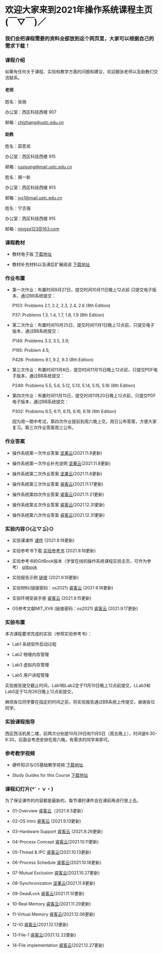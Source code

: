 #      欢迎大家来到2021年操作系统课程主页(￣▽￣)／
###    我们会把课程需要的资料全部放到这个网页里，大家可以根据自己的需求下载！

### 课程介绍

如果有任何关于课程、实验和教学方面的问题和建议，欢迎跟张老师以及助教们交流联系。

#### 老师
姓名：张驰 

办公室：西区科技西楼 907

邮箱：chizhang@ustc.edu.cn

#### 助教
姓名：茹思淞

办公室：西区科技西楼 915

邮箱：rusisong@mail.ustc.edu.cn

姓名：揭一新

办公室：西区科技西楼 913

邮箱：jyx1@mail.ustc.edu.cn

姓名：宁志强

办公室：西区科技西楼 915

邮箱：ningzq123@163.com


### 课程教材

* 教材电子版 [下载地址](https://rec.ustc.edu.cn/share/d6b026f0-0c68-11ec-883a-55deff5397ae)

* 教材补充材料以及课后扩展阅读 [下载地址](https://rec.ustc.edu.cn/share/f763c7d0-0c68-11ec-a97a-f147daafdb12)

### 作业布置

* 第一次作业：布置时间9月27日，提交时间10月11日晚上12点前 只提交电子版本，通过BB系统提交：

  P103: Problems 2.1, 2.2, 2.3, 2.4, 2.6 (8th Edition)

  P37: Problems 1.3,  1.4,  1.7, 1.8, 1.9 (8th Edition)

* 第二次作业：布置时间10月25日，提交时间11月1日晚上12点前，只提交电子版本，通过BB系统提交：

  P149: Problems 3.3, 3.5, 3.9; 

  P195: Problem 4.5;

  P428: Problems 9.1, 9.2, 9.3 (8th Edition)
  
* 第三次作业：布置时间11月8日，提交时间11月15日晚上12点前，只提交PDF电子版本，通过BB系统提交：

  P249: Problems 5.5, 5.6,  5.12, 5.13, 5.14, 5.15, 5.16  (8th Edition)
  
* 第四次作业：布置时间11月15日，提交时间11月20日晚上12点前，只提交PDF电子版本，通过BB系统提交：

  P302: Problems 6.5, 6.11, 6.15, 6.16, 6.18 (8th Edition)
  
  因为周一期中考试，第四次作业提前到周六晚上交。周日公布答案，方便大家复习。第三次作业答案周三公布。

### 作业答案

* 操作系统第一次作业答案 [坚果云](https://www.jianguoyun.com/p/DVCmvrAQ7YrdCBi805gE)(2021.11.8更新)

* 操作系统第一次作业补充说明 [坚果云](https://www.jianguoyun.com/p/Da0HK68Q7YrdCBjL05gE)(2021.11.8更新)

* 操作系统第二次作业答案 [坚果云](https://www.jianguoyun.com/p/DfEKISAQ7YrdCBjG05gE)(2021.11.8更新)

* 操作系统第三次作业答案 [睿客云](https://rec.ustc.edu.cn/share/e90f2060-4752-11ec-aae0-a7728bf28be8)(2021.11.17更新)

* 操作系统第四次作业答案 [睿客云](https://rec.ustc.edu.cn/share/b9a91480-49f2-11ec-a0ec-19fac1740e83)(2021.11.21更新)

* 操作系统第五次作业答案 [睿客云](https://rec.ustc.edu.cn/share/78acc3e0-6a4f-11ec-ba28-c1eb9fbea1d3)(2021.12.31更新)

* 操作系统第六次作业答案 [睿客云](https://rec.ustc.edu.cn/share/6900da40-6a4f-11ec-bdde-593afaeb7691)(2021.12.31更新)

### 实验内容Ｏ(≧▽≦)Ｏ

* 实验课课件 [课件](https://rec.ustc.edu.cn/share/cc4de730-1862-11ec-ae84-7de32fbd5ad2) (2021.9.18更新)

* 实验参考书下载 [实验参考书](https://rec.ustc.edu.cn/share/cd1f00b0-181e-11ec-94f4-e545c81fecb3) (2021.9.18更新)

* 实验参考书的GitBook版本（学堂在线的操作系统课程实验主页，可作为参考） [gitbook](https://chyyuu.gitbooks.io/ucore_os_docs/content/)

* 实验报告示例 [链接](https://rec.ustc.edu.cn/share/bf09dd50-181d-11ec-a9cb-9198651edd26) (2021.9.18更新)

* 实验材料(链接密码：os2021) [睿客云](https://rec.ustc.edu.cn/share/1ff97ca0-1862-11ec-b98e-3dbed89c4723) (2021.9.18更新)

* 实验环境安装手册 [睿客云](https://rec.ustc.edu.cn/share/e7675a40-1625-11ec-bdd8-7f2a85493b09) (2021.9.15更新)

* OS参考文献MIT_XV6 (链接密码：os2021) [睿客云](https://rec.ustc.edu.cn/share/d29e0e60-1795-11ec-b0e1-0dd1af933dd2) (2021.9.17更新)


### 实验布置

本次课程要求完成的实验（参照实验参考书）：

* Lab1 系统软件启动过程

* Lab2 物理内存管理

* Lab3 虚拟内存管理

* Lab5 用户进程管理

实验报告提交截止时间，Lab1和Lab2定于11月10日晚上12点前提交，LLab3和Lab5定于12月26日晚上12点前提交，

麻烦各位同学要在指定的时间之前，将实验报告通过BB系统上传提交，谢谢各位同学。

### 实验课程指导

西区西活机房二楼，前两次分别是10月29日和11月5日（周五晚上），时间是6:30-9:30。后面会考虑安排在周六晚。有需求的同学来即可。


### 参考教学视频

* 硬件知识与OS基础教学视频 [下载地址](https://rec.ustc.edu.cn/share/8b630790-0c69-11ec-8846-c7a5f74cff06)

* Study Guides for this Course [下载地址](https://rec.ustc.edu.cn/share/eadd9c40-0c6a-11ec-abad-81c5f48e2180)




### 课程幻灯片(*´・ｖ・)

为了保证课件的内容都是最新的，每节课的课件会在课前再进行放上去。

* 01-Overview [睿客云](https://rec.ustc.edu.cn/share/95884dc0-0e3a-11ec-81f1-2f79bd3d8718)（2021.9.5更新）

* 02-OS Intro [睿客云](https://rec.ustc.edu.cn/share/fefb0470-13e5-11ec-a5e4-334921d771ed) (2021.9.13更新)

* 03-Hardware Support [睿客云](https://rec.ustc.edu.cn/share/26f0be40-1ed2-11ec-a940-4f479dd404e0) (2021.9.26更新)

* 04-Process Concept [睿客云](https://rec.ustc.edu.cn/share/39c9c6e0-2a4e-11ec-91cb-eb839aafe8cf)(2021.10.11更新)

* 05-Thread & IPC [睿客云](https://rec.ustc.edu.cn/share/b55cd8c0-2c14-11ec-a645-e18945d5601d)(2021.10.13更新)

* 06-Process Schedule [睿客云](https://rec.ustc.edu.cn/share/3a6d38c0-30cb-11ec-a760-6fce64bdd81f)(2021.10.18更新)

* 07-Mutual Exclusion [睿客云](https://rec.ustc.edu.cn/share/85c332c0-36e8-11ec-9dc6-bbb8b380b461)(2021.10.27更新)

* 08-Synchronization [坚果云](https://www.jianguoyun.com/p/DRuzfDcQ7YrdCBiCxpgE)(2021.11.8更新)

* 09-DeadLock [睿客云](https://rec.ustc.edu.cn/share/36917bd0-41e1-11ec-934b-711b97d9a941)(2021.11.10更新)

* 10-Real Memory [睿客云](https://rec.ustc.edu.cn/share/247cab10-50df-11ec-9e21-cfde9bcccdc0)(2021.11.29更新)

* 11-Virtual Memory [睿客云](https://rec.ustc.edu.cn/share/17147990-5662-11ec-80ec-49b82eab879a)(2021.12.06更新)

* 12-IO [睿客云](https://rec.ustc.edu.cn/share/7aa649d0-5be7-11ec-a698-773c8100a5a2)(2021.12.13更新)

* 13-File-1 [睿客云](https://rec.ustc.edu.cn/share/683d5360-62eb-11ec-83c1-134f7855e1b7)(2021.12.22更新)

* 14-File implementation [睿客云](https://rec.ustc.edu.cn/share/73eb9170-66dd-11ec-b0b6-03a1bfda14be)(2021.12.27更新)
